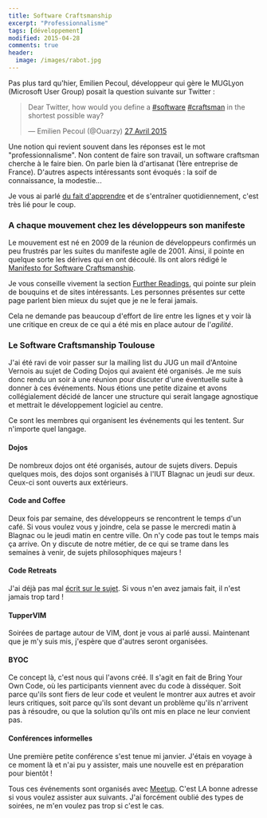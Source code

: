 ```yaml
---
title: Software Craftsmanship
excerpt: "Professionnalisme"
tags: [développement]
modified: 2015-04-28
comments: true
header:
  image: /images/rabot.jpg
---
```


Pas plus tard qu'hier, Emilien Pecoul, développeur qui gère le MUGLyon (Microsoft User Group) posait la question suivante sur Twitter :

<blockquote class="twitter-tweet" lang="fr"><p>Dear Twitter, how would you define a <a href="https://twitter.com/hashtag/software?src=hash">#software</a> <a href="https://twitter.com/hashtag/craftsman?src=hash">#craftsman</a> in the shortest possible way?</p>&mdash; Emilien Pecoul (@Ouarzy) <a href="https://twitter.com/Ouarzy/status/592636932951285760">27 Avril 2015</a></blockquote>
<script async src="//platform.twitter.com/widgets.js" charset="utf-8"></script>

Une notion qui revient souvent dans les réponses est le mot "professionnalisme". Non content de faire son travail, un software craftsman cherche à le faire bien. On parle bien là d'artisanat (1ère entreprise de France). D'autres aspects intéressants sont évoqués : la soif de connaissance, la modestie...

Je vous ai parlé [du fait d'apprendre]({{site.url}}/apprendre) et de s'entraîner quotidiennement, c'est très lié pour le coup.

### A chaque mouvement chez les développeurs son manifeste

Le mouvement est né en 2009 de la réunion de développeurs confirmés un peu frustrés par les suites du manifeste agile de 2001. Ainsi, il pointe en quelque sorte les dérives qui en ont découlé. Ils ont alors rédigé le [Manifesto for Software Craftsmanship](http://manifesto.softwarecraftsmanship.org/).

Je vous conseille vivement la section [Further Readings](http://manifesto.softwarecraftsmanship.org/#/en/reading), qui pointe sur plein de bouquins et de sites intéressants. Les personnes présentes sur cette page parlent bien mieux du sujet que je ne le ferai jamais.

Cela ne demande pas beaucoup d'effort de lire entre les lignes et y voir là une critique en creux de ce qui a été mis en place autour de l'_agilité_.

### Le Software Craftsmanship Toulouse

J'ai été ravi de voir passer sur la mailing list du JUG un mail d'Antoine Vernois au sujet de Coding Dojos qui avaient été organisés. Je me suis donc rendu un soir à une réunion pour discuter d'une éventuelle suite à donner à ces événements. Nous étions une petite dizaine et avons collégialement décidé de lancer une structure qui serait langage agnostique et mettrait le développement logiciel au centre.

Ce sont les membres qui organisent les événements qui les tentent. Sur n'importe quel langage.

#### Dojos

De nombreux dojos ont été organisés, autour de sujets divers. Depuis quelques mois, des dojos sont organisés à l'IUT Blagnac un jeudi sur deux. Ceux-ci sont ouverts aux extérieurs.

#### Code and Coffee

Deux fois par semaine, des développeurs se rencontrent le temps d'un café. Si vous voulez vous y joindre, cela se passe le mercredi matin à Blagnac ou le jeudi matin en centre ville. On n'y code pas tout le temps mais ça arrive. On y discute de notre métier, de ce qui se trame dans les semaines à venir, de sujets philosophiques majeurs !

#### Code Retreats

J'ai déjà pas mal [écrit sur le sujet](http://www.enveille.info/code-retreat-2011/). Si vous n'en avez jamais fait, il n'est jamais trop tard !

#### TupperVIM

Soirées de partage autour de VIM, dont je vous ai parlé aussi. Maintenant que je m'y suis mis, j'espère que d'autres seront organisées.

#### BYOC

Ce concept là, c'est nous qui l'avons créé. Il s'agit en fait de Bring Your Own Code, où les participants viennent avec du code à disséquer. Soit parce qu'ils sont fiers de leur code et veulent le montrer aux autres et avoir leurs critiques, soit parce qu'ils sont devant un problème qu'ils n'arrivent pas à résoudre, ou que la solution qu'ils ont mis en place ne leur convient pas.

#### Conférences informelles

Une première petite conférence s'est tenue mi janvier. J'étais en voyage à ce moment là et n'ai pu y assister, mais une nouvelle est en préparation pour bientôt !

Tous ces événements sont organisés avec [Meetup](http://www.meetup.com/Software-Craftsmanship-Toulouse/). C'est LA bonne adresse si vous voulez assister aux suivants. J'ai forcément oublié des types de soirées, ne m'en voulez pas trop si c'est le cas.